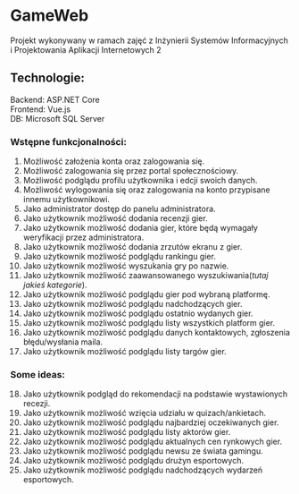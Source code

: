 # GameWeb
Projekt wykonywany w ramach zajęć z Inżynierii Systemów Informacyjnych i Projektowania Aplikacji Internetowych 2 

## Technologie:
Backend: ASP.NET Core<br/>
Frontend: Vue.js<br/>
DB: Microsoft SQL Server

### Wstępne funkcjonalności: 
1.  Możliwość założenia konta oraz zalogowania się.
2.  Możliwość zalogowania się przez portal społecznościowy.
3.  Możliwość podglądu profilu użytkownika i edcji swoich danych.
4.  Możliwość wylogowania się oraz zalogowania na konto przypisane innemu użytkownikowi.
5.  Jako administrator dostęp do panelu administratora.
6.  Jako użytkownik możliwość dodania recenzji gier.
7.  Jako użytkownik możliwość dodania gier, które będą wymagały weryfikacji przez administratora.
8.  Jako użytkownik możliwość dodania zrzutów ekranu z gier.
9.  Jako użytkownik możliwość podglądu rankingu gier.
10. Jako użytkownik możliwość wyszukania gry po nazwie.
11. Jako użytkownik możliwość zaawansowanego wyszukiwania(*tutaj jakieś kategorie*).
12. Jako użytkownik możliwość podglądu gier pod wybraną platformę.
13. Jako użytkownik możliwość podglądu nadchodzących gier.
14. Jako użytkownik możliwość podglądu ostatnio wydanych gier.
15. Jako użytkownik możliwość podglądu listy wszystkich platform gier.
16. Jako użytkownik możliwość podglądu danych kontaktowych, zgłoszenia błędu/wysłania maila.
17. Jako użytkownik możliwość podglądu listy targów gier.

### Some ideas:
18. Jako użytkownik podgląd do rekomendacji na podstawie wystawionych recezji.
19. Jako użytkownik możliwość wzięcia udziału w quizach/ankietach.
20. Jako użytkownik możliwość podglądu najbardziej oczekiwanych gier.
21. Jako użytkownik możliwość podglądu listy aktorów gier.
22. Jako użytkownik możliwość podglądu aktualnych cen rynkowych gier.
23. Jako użytkownik możliwość podglądu newsu ze świata gamingu.
24. Jako użytkownik możliwość podglądu drużyn esportowych.
25. Jako użytkownik możliwość podglądu nadchodzących wydarzeń esportowych.
